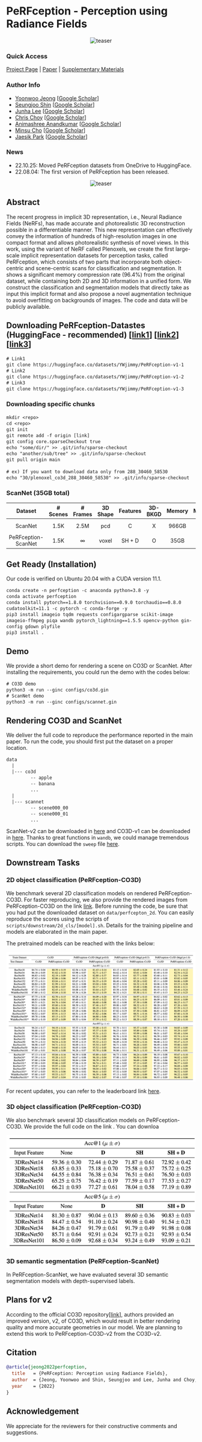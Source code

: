 # PeRFception - Perception using Radiance Fields

<div style="text-align:center">
  <img src="https://user-images.githubusercontent.com/33657821/183290143-7fbf49ce-2f6f-4bfc-8496-9d24e5d8ab61.gif" alt="teaser"/>
</div>

### Quick Access

[Project Page](https://postech-cvlab.github.io/PeRFception) | [Paper](https://arxiv.org/abs/2208.11537) | [Supplementary Materials](https://openreview.net/attachment?id=MzaPEKHv-0J&name=supplementary_material)
### Author Info

- [Yoonwoo Jeong](https://yoonwooinfo.notion.site) [[Google Scholar](https://scholar.google.com/citations?user=HQ1PMggAAAAJ&hl=en)]
- [Seungjoo Shin](https://seungjooshin.github.io/) [[Google Scholar](https://scholar.google.com/citations?user=io7PSDIAAAAJ&hl=en)]
- [Junha Lee](https://junha-l.github.io/) [[Google Scholar](https://scholar.google.com/citations?user=RB7qMm4AAAAJ&hl=en)]
- [Chris Choy](https://chrischoy.org) [[Google Scholar](https://scholar.google.com/citations?user=2u8G5ksAAAAJ&hl=en&oi=ao)]
- [Animashree Anandkumar](http://tensorlab.cms.caltech.edu/users/anima/) [[Google Scholar](https://scholar.google.com/citations?user=bEcLezcAAAAJ&hl=en&oi=ao)]
- [Minsu Cho](http://cvlab.postech.ac.kr/~mcho/) [[Google Scholar](https://scholar.google.com/citations?user=5TyoF5QAAAAJ&hl=en&oi=ao)]
- [Jaesik Park](http://jaesik.info/) [[Google Scholar](https://scholar.google.com/citations?user=_3q6KBIAAAAJ&hl=en&oi=ao)]

### News
- 22.10.25: Moved PeRFception datasets from OneDrive to HuggingFace.
- 22.08.04: The first version of PeRFception has been released. 

<div style="text-align:center">
<img src="assets/teaser.png" alt="teaser"/>
</div>

## Abstract

The recent progress in implicit 3D representation, i.e., Neural Radiance Fields (NeRFs), has made accurate and photorealistic 3D reconstruction possible in a differentiable manner. This new representation can effectively convey the information of hundreds of high-resolution images in one compact format and allows photorealistic synthesis of novel views. In this work, using the variant of NeRF called Plenoxels, we create the first large-scale implicit representation datasets  for perception tasks, called PeRFception, which consists of two parts that incorporate both object-centric and scene-centric scans for classification and segmentation. It shows a significant memory compression rate (96.4%) from the original dataset, while containing both 2D and 3D information in a unified form. We construct the  classification and segmentation models that directly take as input this implicit format and also propose a novel augmentation technique to avoid overfitting on backgrounds of images. The code and data will be publicly available. 

## Downloading PeRFception-Datastes (HuggingFace - recommended) [[link1](https://huggingface.co/datasets/YWjimmy/PeRFception-v1-1)] [[link2](https://huggingface.co/datasets/YWjimmy/PeRFception-v1-2)] [[link3](https://huggingface.co/datasets/YWjimmy/PeRFception-v1-3)]

```
# Link1
git clone https://huggingface.co/datasets/YWjimmy/PeRFception-v1-1
# Link2
git clone https://huggingface.co/datasets/YWjimmy/PeRFception-v1-2
# Link3 
git clone https://huggingface.co/datasets/YWjimmy/PeRFception-v1-3
```
### Downloading specific chunks
```
mkdir <repo>
cd <repo>
git init
git remote add -f origin [link] 
git config core.sparseCheckout true
echo "some/dir/" >> .git/info/sparse-checkout
echo "another/sub/tree" >> .git/info/sparse-checkout
git pull origin main

# ex) If you want to download data only from 288_30460_58530
echo "30/plenoxel_co3d_288_30460_58530" >> .git/info/sparse-checkout
```

### ScanNet (35GB total)

|Dataset| # Scenes | # Frames | 3D Shape | Features | 3D-BKGD | Memory | Memoery(Rel)
|:-:|:-:|:-:|:-:|:-:|:-:|:-:|:-:|
|ScanNet| 1.5K | 2.5M | pcd | C | X | 966GB | $$\pm0.00\%$$
|PeRFception-ScanNet| 1.5K | $$\infty$$ | voxel | SH + D | O | 35GB | $$-96.4\%$$


## Get Ready (Installation)

Our code is verified on Ubuntu 20.04 with a CUDA version 11.1.  

```
conda create -n perfception -c anaconda python=3.8 -y
conda activate perfception
conda install pytorch==1.8.0 torchvision==0.9.0 torchaudio==0.8.0 cudatoolkit=11.1 -c pytorch -c conda-forge -y
pip3 install imageio tqdm requests configargparse scikit-image imageio-ffmpeg piqa wandb pytorch_lightning==1.5.5 opencv-python gin-config gdown plyfile
pip3 install .
```


## Demo 
We provide a short demo for rendering a scene on CO3D or ScanNet. After installing the requirements, you could run the demo with the codes below:
```
# CO3D demo
python3 -m run --ginc configs/co3d.gin
# ScanNet demo
python3 -m run --ginc configs/scannet.gin
```

## Rendering CO3D and ScanNet 
We deliver the full code to reproduce the performance reported in the main paper. To run the code, you should first put the dataset on a proper location. 
```
data
  |
  |--- co3d
         -- apple 
         -- banana
         ... 
  |
  |--- scannet
         -- scene000_00
         -- scene000_01
         ...
```
ScanNet-v2 can be downloaded in [here](http://www.scan-net.org/) and CO3D-v1 can be downloaded in [here](https://github.com/facebookresearch/co3d). Thanks to great functions in `wandb`, we could manage tremendous scripts. You can download the `sweep` file [here](https://1drv.ms/u/s!As9A9EbDsoWcj6toSOfdeWMaHhqF3Q?e=1INfNg). 


## Downstream Tasks

### 2D object classification (PeRFception-CO3D)

We benchmark several 2D classification models on rendered PeRFception-CO3D. For faster reproducing, we also provide the rendered images from PeRFception-CO3D on the link [link](https://1drv.ms/u/s!AgY2evoYo6FggthVfVngtHinq3czqQ?e=crnTlu). Before running the code, be sure that you had put the  downloaded dataset on `data/perfcepton_2d`. You can easily reproduce the scores using the scripts of `scripts/downstream/2d_cls/[model].sh`. Details for the training pipeline and models are elaborated in the main paper. 

The pretrained models can be reached with the links below: 
<div style="text-align:center">
<img src="assets/2D_score.png" alt="2D score"/>
</div>

For recent updates, you can refer to the leaderboard link [here]().

### 3D object classification (PeRFception-CO3D)

We also benchmark several 3D classification models on PeRFception-CO3D. We provide the full code on the link [](). You can downloa

<div style="text-align:center">
<img src="assets/3D_score.png" alt="3D score" height=300/>
</div>


### 3D semantic segmentation (PeRFception-ScanNet)
In PeRFception-ScanNet, we have evaluated several 3D semantic segmentation models with depth-supervised labels. 

## Plans for v2

According to the official CO3D repository[[link](https://github.com/facebookresearch/co3d)], authors provided an improved version, v2, of CO3D, which would result in better rendering quality and more accurate geometries in our model. We are planning to extend this work to PeRFception-CO3D-v2 from the CO3D-v2. 

## Citation
```bib
@article{jeong2022perfception,
  title   = {PeRFception: Perception using Radiance Fields},
  author  = {Jeong, Yoonwoo and Shin, Seungjoo and Lee, Junha and Choy, Chris and Anandkumar, Anima and Cho, Minsu and Park, Jaesik}
  year    = {2022}
}
```

## Acknowledgement
We appreciate for the reviewers for their constructive comments and suggestions. 
